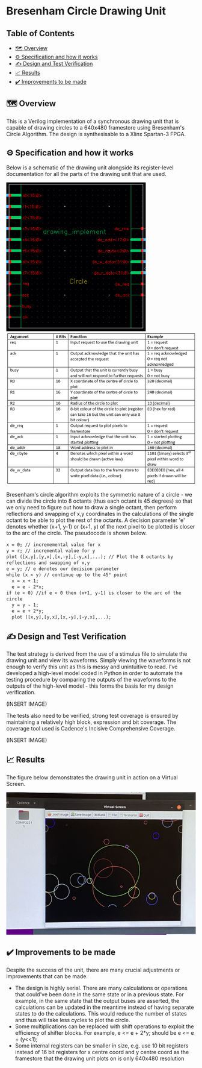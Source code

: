
# Bresenham Circle Drawing Unit
## Table of Contents

  * [🗺️ Overview](#-overview)
  * [⚙️ Specification and how it works](#-gratitude-diary)
  * [✍️ Design and Test Verification](#-gratitude-word-cloud)
  * [📈 Results](#-heatmap-calendar)
  * [✔️ Improvements to be made](#-mood-tracking-graph)
  

## 🗺️ Overview

This is a Verilog implementation of a synchronous drawing unit that is capable of drawing circles to a 640x480 framestore using Bresenham's Circle Algorithm. The design is synthesisable to a Xlinx Spartan-3 FPGA.

## ⚙️ Specification and how it works

Below is a schematic of the drawing unit alongside its register-level documentation for all the parts of the drawing unit that are used.

![Schematic](media/drawing_unit.jpg)
![Documentation](media/documentation.jpg)

Bresenham's circle algorithm exploits the symmetric nature of a circle - we can divide the circle into 8 octants (thus each octant is 45 degrees) so that we only need to figure out how to draw a single octant, then perform reflections and swapping of x,y coordinates in the calculations of the single octant to be able to plot the rest of the octants. A decision parameter 'e' denotes whether (x+1, y-1) or (x+1, y) of the next pixel to be plotted is closer to the arc of the circle. The pseudocode is shown below.

```
x = 0; // incrememental value for x
y = r; // incremental value for y
plot ([x,y],[y,x],[x,-y],[-y,x],...); // Plot the 8 octants by reflections and swapping of x,y
e = y; // e denotes our decision parameter
while (x < y) // continue up to the 45° point
  x = x + 1;
  e = e - 2*x;
if (e < 0) //if e < 0 then (x+1, y-1) is closer to the arc of the circle
  y = y - 1;
  e = e + 2*y;
  plot ([x,y],[y,x],[x,-y],[-y,x],...);
```

## ✍️ Design and Test Verification

The test strategy is derived from the use of a stimulus file to simulate the drawing unit and view its waveforms. Simply viewing the waveforms is not enough to verify this unit as this is messy and unintuitive to read. I've developed a high-level model coded in Python in order to automate the testing procedure by comparing the outputs of the waveforms to the outputs of the high-level model - this forms the basis for my design verification.

(INSERT IMAGE)

The tests also need to be verified, strong test coverage is ensured by maintaining a relatively high block, expression and bit coverage. The coverage tool used is Cadence's Incisive Comprehensive Coverage.

(INSERT IMAGE)

## 📈 Results

The figure below demonstrates the drawing unit in action on a Virtual Screen.

![Output](media/output.jpg)

## ✔️ Improvements to be made

Despite the success of the unit, there are many crucial adjustments or improvements that can be made.

  * The design is highly serial. There are many calculations or operations that could've been done in the same state or in a previous state. For example, in the same state that the output buses are asserted, the calculations can be updated in the meantime instead of having separate states to do the calculations. This would reduce the number of states and thus will take less cycles to plot the circle.
  * Some multiplications can be replaced with shift operations to exploit the efficiency of shifter blocks. For example, e <= e + 2*y; should be e <= e + (y<<1);
  * Some internal registers can be smaller in size, e.g. use 10 bit registers instead of 16 bit registers for x centre coord and y centre coord as the framestore that the drawing unit plots on is only 640x480 resolution

